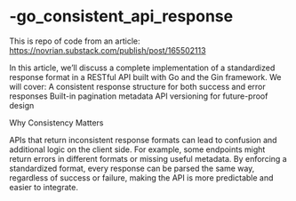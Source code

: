 # -go_consistent_api_response


This is repo of code from an article: https://novrian.substack.com/publish/post/165502113

In this article, we’ll discuss a complete implementation of a standardized response format in a RESTful API built with Go and the Gin framework. We will cover:  A consistent response structure for both success and error responses  Built-in pagination metadata  API versioning for future-proof design

Why Consistency Matters

APIs that return inconsistent response formats can lead to confusion and additional logic on the client side. For example, some endpoints might return errors in different formats or missing useful metadata. By enforcing a standardized format, every response can be parsed the same way, regardless of success or failure, making the API is more predictable and easier to integrate.

